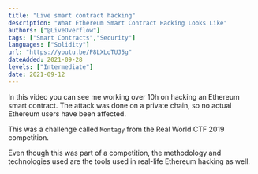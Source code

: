 ```yaml
---
title: "Live smart contract hacking"
description: "What Ethereum Smart Contract Hacking Looks Like"
authors: ["@LiveOverflow"]
tags: ["Smart Contracts","Security"]
languages: ["Solidity"]
url: "https://youtu.be/P8LXLoTUJ5g"
dateAdded: 2021-09-28
levels: ["Intermediate"]
date: 2021-09-12
---
```


In this video you can see me working over 10h on hacking an Ethereum smart contract. The attack was done on a private chain, so no actual Ethereum users have been affected.

This was a challenge called `Montagy` from the Real World CTF 2019 competition.

Even though this was part of a competition, the methodology and technologies used are the tools used in real-life Ethereum hacking as well.
